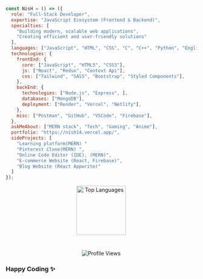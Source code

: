 ~~~js
const NisH = () => ({
  role: "Full-Stack Developer",
  expertise: "JavaScript Ecosystem (Frontend & Backend)",
  specialties: [
    "Building modern, scalable web applications",
    "Creating efficient and user-friendly solutions"
  ],
  languages: ["JavaScript", "HTML", "CSS", "C", "C++", "Python", "English"],
  technologies: {
    frontEnd: {
      core: ["JavaScript", "HTML5", "CSS3"],
      js: ["React", "Redux", "Context Api"],
      css: ["Tailwind", "SASS", "Bootstrap", "Styled Components"],
    },
    backEnd: {
      technologies: ["Node.js", "Express", ],
      databases: ["MongoDB"],
      deployment: ["Render", "Vercel", "Netlify"],
    },
    misc: ["Postman", "GitHub", "VSCode", "Firebase"],
  },
  askMeAbout: ["MERN stack", "Tech", "Gaming", "Anime"],
  portfolio: "https://nish14.vercel.app/",
  sideProjects: [
    "Learning platform(MERN) "
    "Pinterest Clone(MERN) ",
    "Online Code Editor (IDE), (MERN)",
    "E-commerce Website (React, Firebase)",
    "Blog Website (React Appwrite)"
  ]
});
~~~

<div align="center">
  <img src="https://github-readme-stats.vercel.app/api/top-langs?username=NISHANTCHAUHAN1&locale=en&hide_title=false&layout=compact&card_width=320&langs_count=10&theme=dark&hide_border=false&order=2" height="130" alt="Top Languages"/>
<!--   <img src="https://streak-stats.demolab.com?user=NISHANTCHAUHAN1&locale=en&mode=daily&theme=dark&hide_border=false&border_radius=12&order=3" height="130" alt="GitHub Streak"/> -->
</div>

###

<br clear="both">

<div align="center">
  <img src="https://komarev.com/ghpvc/?username=NISHANTCHAUHAN1&style=for-the-badge&color=blue" alt="Profile Views"/>
</div>

###

<h3 align="left">Happy Coding ✨</h3>
